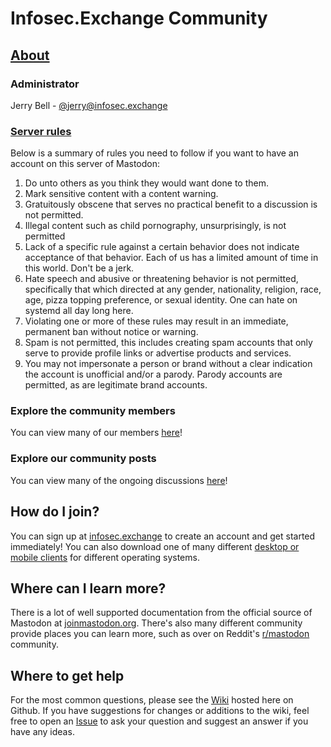 # Infosec.Exchange Community

## [About](https://infosec.exchange/about/)

### Administrator

Jerry Bell - [@jerry@infosec.exchange](https://infosec.exchange/@jerry)
 
### [Server rules](https://infosec.exchange/about/more#rules)

Below is a summary of rules you need to follow if you want to have an account on this server of Mastodon:

1. Do unto others as you think they would want done to them.
1. Mark sensitive content with a content warning.
1. Gratuitously obscene that serves no practical benefit to a discussion is not permitted.
1. Illegal content such as child pornography, unsurprisingly, is not permitted
1. Lack of a specific rule against a certain behavior does not indicate acceptance of that behavior. Each of us has a limited amount of time in this world. Don't be a jerk.
1. Hate speech and abusive or threatening behavior is not permitted, specifically that which directed at any gender, nationality, religion, race, age, pizza topping preference, or sexual identity. One can hate on systemd all day long here.
1. Violating one or more of these rules may result in an immediate, permanent ban without notice or warning.
1. Spam is not permitted, this includes creating spam accounts that only serve to provide profile links or advertise products and services.
1. You may not impersonate a person or brand without a clear indication the account is unofficial and/or a parody. Parody accounts are permitted, as are legitimate brand accounts.

### Explore the community members

You can view many of our members [here](https://infosec.exchange/explore)!

### Explore our community posts

You can view many of the ongoing discussions [here](https://infosec.exchange/public)!

## How do I join?

You can sign up at [infosec.exchange](https://infosec.exchange) to create an account and get started immediately! You can also download one of many different [desktop or mobile clients](https://joinmastodon.org/apps) for different operating systems.

## Where can I learn more?

There is a lot of well supported documentation from the official source of Mastodon at [joinmastodon.org](https://docs.joinmastodon.org). There's also many different community provide places you can learn more, such as over on Reddit's [r/mastodon](https://www.reddit.com/r/Mastodon/) community.

## Where to get help

For the most common questions, please see the [Wiki](https://github.com/infosec-exchange/community/wiki) hosted here on Github. If you have suggestions for changes or additions to the wiki, feel free to open an [Issue](https://github.com/infosec-exchange/community/issues/new/choose) to ask your question and suggest an answer if you have any ideas.
